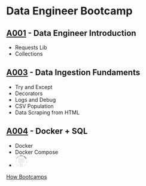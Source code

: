 # Data Engineer Bootcamp

## [A001](A001/) - Data Engineer Introduction

- Requests Lib
- Collections

## [A003](A003/) - Data Ingestion Fundaments

- Try and Except
- Decorators
- Logs and Debug
- CSV Population
- Data Scraping from HTML

## [A004](A004/) - Docker + SQL

- Docker
- Docker Compose
- ![loading](loading.gif)

[How Bootcamps](https://howedu.com.br/)